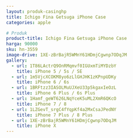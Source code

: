 ```yaml
---
layout: produk-casinghp
title: Ichigo Fina Getsuga iPhone Case
categories: apple

# Produk
product-title: Ichigo Fina Getsuga iPhone Case
harga: 90000
sku: hn-3559
image-drive: 1XE-zBrBajR5WMnY61HDmjCgwnp7ODqJM
gallery:
  - url: 1T86LActrQ9OnRMqmvf0IGUxmTiMYDzbY
    title: iPhone 5 / 5s / SE
  - url: 1m5VjcXCOKM8yo6zLlGHJHK1zKPnpUDKy
    title: iPhone 6 / 6s
  - url: 1BRFtzz3IASOLMuUJXeU33p5kgaxIeOzL
    title: iPhone 6 Plus / 6s Plus
  - url: 1Hamf_geWT626LNqYceK5uML2XmR6QKcO
    title: iPhone 7 / 8
  - url: 1LZGevT_srgC4fYqpKf4a2MxCsaJPedNY
    title: iPhone 7 Plus / 8 Plus
  - url: 1XE-zBrBajR5WMnY61HDmjCgwnp7ODqJM
    title: iPhone X
---
```

